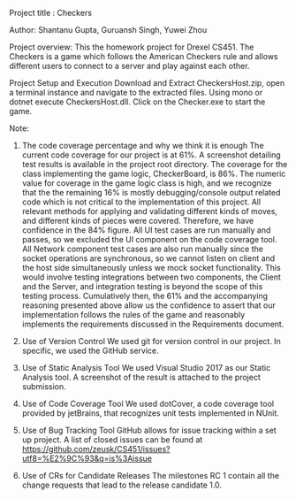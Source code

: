 Project title : 
Checkers

Author: 
Shantanu Gupta, Guruansh Singh, Yuwei Zhou

Project overview: 
This the homework project for Drexel CS451. The Checkers is a game which follows the American Checkers rule and allows different users to connect to a server and play against each other. 

Project Setup and Execution
Download and Extract CheckersHost.zip, open a terminal instance and navigate to the extracted files. Using mono or dotnet execute CheckersHost.dll.
Click on the Checker.exe to start the game. 

Note: 
1. The code coverage percentage and why we think it is enough
The current code coverage for our project is at 61%. A screenshot detailing test results is available in the project root directory.
The coverage for the class implementing the game logic, CheckerBoard, is 86%. The numeric value for coverage in  the game logic class is high, and we recognize that the the remaining 16% is mostly debugging/console output related code which is not critical to the implementation of this project. All relevant methods for applying and validating different kinds of moves, and different kinds of pieces were covered. Therefore, we have confidence in the 84% figure.
All UI test cases are run manually and passes, so we excluded the UI component on the code coverage tool. 
All Network component test cases are also run manually since the socket operations are synchronous, so we cannot listen on client and the host side simultaneously unless we mock socket functionality. This would involve testing integrations between two components, the Client and the Server, and integration testing is beyond the scope of this testing process.
Cumulatively then, the 61% and the accompanying reasoning presented above allow us the confidence to assert that our implementation follows the rules of the game and reasonably implements the requirements discussed in the Requirements document. 


2. Use of Version Control
We used git for version control in our project. In specific, we used the GitHub service.

3. Use of Static Analysis Tool
We used Visual Studio 2017 as our Static Analysis tool. A screenshot of the result is attached to the project submission. 

4. Use of Code Coverage Tool
We used dotCover, a code coverage tool provided by jetBrains, that recognizes unit tests implemented in NUnit.

5. Use of Bug Tracking Tool
GitHub allows for issue tracking within a set up project. A list of closed issues can be found at https://github.com/zeusk/CS451/issues?utf8=%E2%9C%93&q=is%3Aissue

6. Use of CRs for Candidate Releases
The milestones RC 1 contain all the change requests that lead to the release candidate 1.0.


